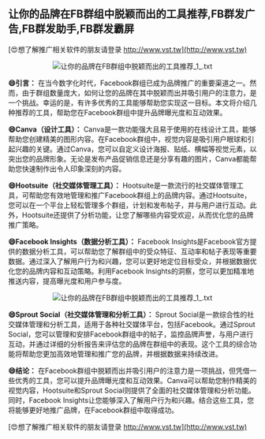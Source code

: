 ## **让你的品牌在FB群组中脱颖而出的工具推荐,FB群发广告,FB群发助手,FB群发霸屏**

[😍想了解推广相关软件的朋友请登录 http://www.vst.tw](http://www.vst.tw)

 <center><img src="https://vst.tw/MP4/tuiguang/png/8.png" alt="让你的品牌在FB群组中脱颖而出的工具推荐_1_.txt"></center>

**😄引言：**
在当今数字化时代，Facebook群组已成为品牌推广的重要渠道之一。然而，由于群组数量庞大，如何让您的品牌在其中脱颖而出并吸引用户的注意力，是一个挑战。幸运的是，有许多优秀的工具能够帮助您实现这一目标。本文将介绍几种推荐的工具，帮助您在Facebook群组中提升品牌曝光度和互动效果。

**😄Canva（设计工具）：**
Canva是一款功能强大且易于使用的在线设计工具，能够帮助您创建精美的图形内容。在Facebook群组中，视觉内容是吸引用户眼球和引起兴趣的关键。通过Canva，您可以自定义设计海报、贴纸、横幅等视觉元素，以突出您的品牌形象。无论是发布产品促销信息还是分享有趣的图片，Canva都能帮助您快速制作出令人印象深刻的内容。

**😄Hootsuite（社交媒体管理工具）：**
Hootsuite是一款流行的社交媒体管理工具，可帮助您有效地管理和推广Facebook群组上的品牌内容。通过Hootsuite，您可以在一个平台上轻松管理多个群组，计划和发布帖子，并与用户进行互动。此外，Hootsuite还提供了分析功能，让您了解哪些内容受欢迎，从而优化您的品牌推广策略。

**😄Facebook Insights（数据分析工具）：**
Facebook Insights是Facebook官方提供的数据分析工具，可以帮助您了解群组中的受众特征、互动率和帖子表现等重要数据。通过深入了解用户行为和兴趣，您可以更好地定位目标受众，并根据数据优化您的品牌内容和互动策略。利用Facebook Insights的洞察，您可以更加精准地推送内容，提高曝光度和用户参与度。

 <center><img src="https://vst.tw/MP4/tuiguang/png/6.png" alt="让你的品牌在FB群组中脱颖而出的工具推荐_1_.txt"></center>

**😄Sprout Social（社交媒体管理和分析工具）：**
Sprout Social是一款综合性的社交媒体管理和分析工具，适用于各种社交媒体平台，包括Facebook。通过Sprout Social，您可以管理和安排Facebook群组中的帖子，监控品牌声誉，与用户进行互动，并通过详细的分析报告来评估您的品牌在群组中的表现。这个工具的综合功能将帮助您更加高效地管理和推广您的品牌，并根据数据来持续改进。

**😄结论：**
在Facebook群组中脱颖而出并吸引用户的注意力是一项挑战，但凭借一些优秀的工具，您可以提升品牌曝光度和互动效果。Canva可以帮助您制作精美的视觉内容，Hootsuite和Sprout Social则提供了全面的社交媒体管理和分析功能。同时，Facebook Insights让您能够深入了解用户行为和兴趣。结合这些工具，您将能够更好地推广品牌，在Facebook群组中取得成功。

[😍想了解推广相关软件的朋友请登录 http://www.vst.tw](http://www.vst.tw)




